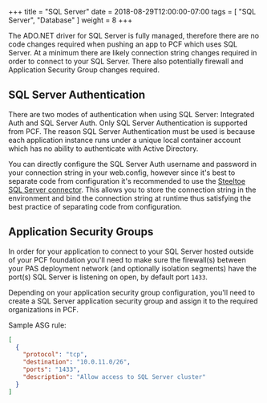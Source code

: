 +++
title = "SQL Server"
date =  2018-08-29T12:00:00-07:00
tags = [ "SQL Server", "Database" ]
weight = 8
+++

The ADO.NET driver for SQL Server is fully managed, therefore there are no code changes required when pushing an app to PCF which uses SQL Server. At a minimum there are likely connection string changes required in order to connect to your SQL Server. There also potentially firewall and Application Security Group changes required.

## SQL Server Authentication

There are two modes of authentication when using SQL Server: Integrated Auth and SQL Server Auth. Only SQL Server Authentication is supported from PCF. The reason SQL Server Authentication must be used is because each application instance runs under a unique local container account which has no ability to authenticate with Active Directory.

You can directly configure the SQL Server Auth username and password in your connection string in your web.config, however since it's best to separate code from configuration it's recommended to use the [Steeltoe SQL Server connector](http://steeltoe.io/docs/steeltoe-connectors/#3-0-microsoft-sql-server). This allows you to store the connection string in the environment and bind the connection string at runtime thus satisfying the best practice of separating code from configuration.

## Application Security Groups

In order for your application to connect to your SQL Server hosted outside of your PCF foundation you'll need to make sure the firewall(s) between your PAS deployment network (and optionally isolation segments) have the port(s) SQL Server is listening on open, by default port `1433`.

Depending on your application security group configuration, you'll need to create a SQL Server application security group and assign it to the required organizations in PCF.

Sample ASG rule:

```json
[
  {
    "protocol": "tcp",
    "destination": "10.0.11.0/26",
    "ports": "1433",
    "description": "Allow access to SQL Server cluster"
  }
]
```
